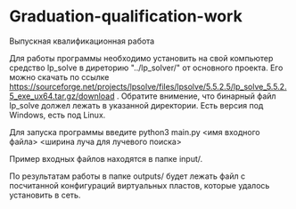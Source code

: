 # Graduation-qualification-work
Выпускная квалификационная работа

Для работы программы необходимо установить на свой компьютер средство lp_solve в диреторию "../lp_solver/" от основного проекта. Его можно скачать по ссылке https://sourceforge.net/projects/lpsolve/files/lpsolve/5.5.2.5/lp_solve_5.5.2.5_exe_ux64.tar.gz/download . Обратите внимение, что бинарный файл lp_solve должел лежать в указанной директории. Есть версия под Windows, есть под Linux.

Для запуска программы введите python3 main.py <имя входного файла> <ширина луча для лучевого поиска>

Пример входных файлов находятся в папке input/.

По результатам работы в папке outputs/ будет лежать файл с посчитанной конфигураций виртуальных пластов, которые удалось установить в сеть.